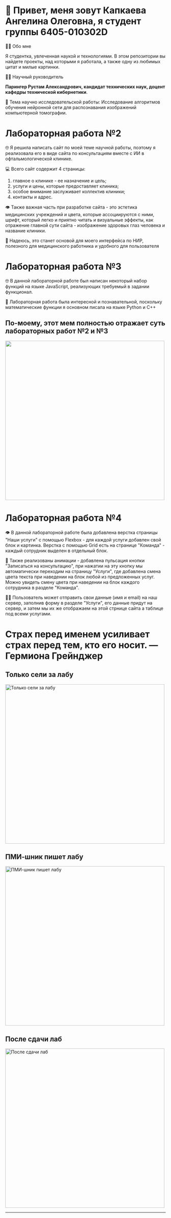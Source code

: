 # 💫 Привет, меня зовут Капкаева Ангелина Олеговна, я студент группы 6405-010302D

👩‍💻 Обо мне

Я студентка, увлеченная наукой и технологиями. В этом репозитории вы найдете проекты, над которыми я работала, а также одну из любимых цитат и милые картинки.


👨‍🏫 Научный руководитель

**Парингер Рустам Александрович, кандидат
технических наук, доцент кафедры технической кибернетики**.


📖 Тема научно исследовательской работы: Исследование алгоритмов
обучения нейронной сети для распознавания изображений компьютерной томографии.

# Лабораторная работа №2

🤓 Я решила написать сайт по моей теме научной работы, поэтому я реализовала его в виде сайта по консультациям вместе с ИИ в офтальмологической клинике.

💻 Всего сайт содержит 4 страницы: 
1) главное о клинике - ее назначение и цель;
2) услуги и цены, которые предоставляет клиника;
3) особое внимание заслуживает коллектив клиники;
4) контакты и адрес.

👁 Также важная часть при разработке сайта - это эстетика медицинских учреждений и цвета, которые ассоциируются с ними, шрифт, который легко и приятно читать и визуальные эффекты, как отражение главной сути сайта - изображение здоровых глаз человека и название клиники.

🤍 Надеюсь, это станет основой для моего интерфейса по НИР, полезного для медицинского работника и удобного для пользователя

# Лабораторная работа №3

🤓 В данной лабораторной работе был написан некоторый набор функций на языке JavaScript, реализующих требуемый в задании функционал.

🤍 Лабораторная работа была интересной и познавательной, поскольку математические функции я основном писала на языке Python и C++

## По-моему, этот мем полностью отражает суть лабораторных работ №2 и №3
<img src="https://github.com/akapkaeva21/web6405kapkaevaao/raw/main/images/mem.jpg" width="500"/>


# Лабораторная работа №4

👁 В данной лабораторной работе была добавлена верстка страницы "Наши услуги" с помощью Flexbox - для каждой услуги добавлен свой блок и картинка. Верстка с помощью Grid есть на странице "Команда" - каждый сотрудник выделен в отдельный блок.

🤍 Также реализованы анимации - добавлена пульсация кнопки "Записаться на консультацию", при нажатии на эту кнопку мы автоматически переходим на страницу "Услуги", где добавлена смена цвета текста при наведении на блок любой из предложенных услуг. Можно увидеть смену цвета при наведении на блок каждого сотрудника в разделе "Команда".

👩‍💻 Пользователь может отправить свои данные (имя и email) на наш сервер, заполнив форму в разделе "Услуги", его данные придут на сервер, и затем мы их же отображаем на этой стрнице сайта а таблице под всеми услугами.

# Страх перед именем усиливает страх перед тем, кто его носит. — Гермиона Грейнджер

## Только сели за лабу
<img src="https://github.com/akapkaeva21/web6405kapkaevaao/raw/main/images/1.jpg" alt="Только сели за лабу" width="500"/>

## ПМИ-шник пишет лабу
<img src="https://github.com/akapkaeva21/web6405kapkaevaao/raw/main/images/2.jpg" alt="ПМИ-шник пишет лабу" width="500"/>

## После сдачи лаб
<img src="https://github.com/akapkaeva21/web6405kapkaevaao/raw/main/images/3.jpg" alt="После сдачи лаб" width="500"/>

---

